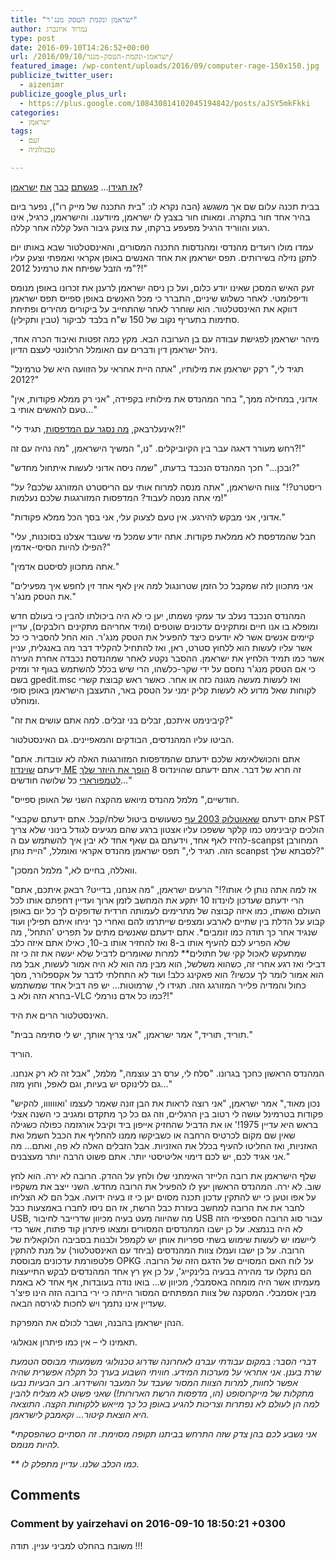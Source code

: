 ```yaml
---
title: "ישראמן ונקמת הטסק מנג'ר"
author: נמרוד איזנברג
type: post
date: 2016-09-10T14:26:52+00:00
url: /2016/09/10/ישראמן-ונקמת-הטסק-מנגר/
featured_image: /wp-content/uploads/2016/09/computer-rage-150x150.jpg
publicize_twitter_user:
  - aizenimr
publicize_google_plus_url:
  - https://plus.google.com/108430814102045194842/posts/aJSY5mkFkki
categories:
  - ישראמן
tags:
  - זעם
  - טכנולוגיה

---
```

[אז תגידו][1]&#8230; [פגשתם][2] [כבר][3] [את][4] [ישראמן][5]?

<span lang="he-IL">בבית תכנה עלום שם אך משגשג (הבה נקרא לו: "בית התכנה של מייק רו")</span><span lang="en-US">, </span><span lang="he-IL">נפער ביום בהיר אחד חור בתקרה</span><span lang="en-US">. </span><span lang="he-IL">ומאותו חור בצבץ לו ישראמן</span><span lang="en-US">, </span><span lang="he-IL">מיודענו</span><span lang="en-US">. </span><span lang="he-IL">והישראמן</span><span lang="en-US">, </span><span lang="he-IL">כרגיל</span><span lang="en-US">, </span><span lang="he-IL">אינו רגוע והווריד הרגיל מפעפע ברקתו</span><span lang="en-US">, </span><span lang="he-IL">עת צועק גיבור העל קללה אחר קללה</span><span lang="en-US">.</span>

<span lang="he-IL">עמדו מולו</span> רועדים <span lang="he-IL">מהנדסי ומהנדסות התכנה המסורים, והאינסטלטור שבא באותו יום לתקן נזילה בשירותים</span><span lang="en-US">. </span><span lang="he-IL">תפס ישראמן את אחד האנשים באופן אקראי ואמפתי וצעק עליו </span><span lang="en-US">"</span><span lang="he-IL">מי הזבל שפיתח את טרמינל </span><span lang="en-US">2012?!"</span>

<span lang="he-IL">זעק האיש המסכן שאינו יודע כלום</span><span lang="en-US">, </span><span lang="he-IL">ועל כן ניסה ישראמן לרענן את זכרונו באופן מנומס ודיפלומטי</span><span lang="en-US">. </span><span lang="he-IL">לאחר כשלוש שיניים</span><span lang="en-US">, </span><span lang="he-IL">התברר כי מכל האנשים באופן ספייס תפס ישראמן דווקא את האינסטלטור</span><span lang="en-US">. </span><span lang="he-IL">הוא שוחרר לאחר שהתחייב על ביקורים מהירים ופתיחת סתימות בתעריף נקוב של </span><span lang="en-US">150 </span><span lang="he-IL">ש</span><span lang="en-US">"</span><span lang="he-IL">ח בלבד לביקור</span> <span lang="en-US">(</span><span lang="he-IL">טבין ותקילין)</span><span lang="en-US">.</span>

<span lang="he-IL">מיהר ישראמן לפגישת עבודה עם בן הערובה הבא</span><span lang="en-US">. </span><span lang="he-IL">מקץ כמה זפטות ואיבוד הכרה אחד</span><span lang="en-US">, </span><span lang="he-IL">ניהל ישראמן דין ודברים עם האומלל הרלוונטי לעצם הדיון</span><span lang="en-US">.</span>

<span lang="en-US">"</span><span lang="he-IL">תגיד לי</span><span lang="en-US">," </span><span lang="he-IL">רקק ישראמן את מילותיו</span><span lang="en-US">, "</span><span lang="he-IL">אתה היית אחראי על הזוועה היא של טרמינל </span><span lang="en-US">2012?"</span>

"אדוני, במחילה ממך," בחר המהנדס את מילותיו בקפידה, "אני רק ממלא פקודות, אין טעם להאשים אותי ב&#8230;"

"אינעלרבאק, [מה נסגר עם המדפסות][6], תגיד לי?!"

רחש מעורר דאגה עבר בין הקיוביקלים. "נו," המשיך הישראמן, "מה נהיה עם זה?!"

"ובכן&#8230;" חכך המהנדס הנכבד בדעתו, "שמה ניסה אדוני לעשות איתחול מחדש?"

"ריסטרט?!" צווח הישראמן, "אתה מנסה למרוח אותי עם הריסטרט המזורגג שלכם? על מי אתה מנסה לעבוד? המדפסות המזורגגות שלכם נעלמות!"

"אדוני, אני מבקש להירגע. אין טעם לצעוק עלי, אני בסך הכל ממלא פקודות."

"חבל שהמדפסת לא ממלאת פקודות. אתה יודע שמכל מי שעובד אצלנו בסוכנות, עלי הפילו להיות הסיסי-אדמין?"

"אתה מתכוון לסיסטם אדמין."

"אני מתכוון לזה שמקבל כל הזמן שטרונגול למה אין לאף אחד זין לחפש איך מפעילים את הטסק מנג'ר."

המהנדס הנכבד נעלב עד עמקי נשמתו, יען כי לא היה ביכולתו להבין כי בעולם חדש ומופלא בו אנו חיים ומתקינים עדכונים שוטפים (ומיד אחריהם מתקינים רולבקים), עדיין קיימים אנשים אשר לא יודעים כיצד להפעיל את הטסק מנג'ר. הוא החל להסביר כי כל אשר עליו לעשות הוא ללחוץ סטרט, ראן, ואז להתחיל להקליד דבר מה באנגלית, עניין אשר כמו תמיד הלחיץ את ישראמן. ההסבר נקטע לאחר שמהנדסת נכבדה אחרת העירה כי אם הטסק מנג'ר נחסם על ידי שקר-כלשהו, הרי שיש בכלל להשתמש בגוף זר ומזיק בשם gpedit.msc ואז לעשות מעשה מגונה כזה או אחר. כאשר ראש קבוצת קשרי לקוחות שאל מדוע לא לעשות קליק ימני על הטסק באר, התעצבן הישראמן באופן סופי ומוחלט.

"קיבינימט איתכם, זבלים בני זבלים. למה אתם עושים את זה?"

הביטו עליו המהנדסים, הבודקים והמאפיינים. גם האינסטלטור.

"אתם והכושלאימא שלכם ידעתם שהמדפסות המזורגגות האלה לא עובדות. אתם ידעתם [שוינדוז ME][7] זה חרא של דבר. אתם ידעתם שהוינדוס 8 [הופך את היוזר שלך לטמפורארי][8] כל שלושה חודשים&#8230;"

"חודשיים," מלמל מהנדס מיואש מהקצה השני של האופן ספייס.

"אתם ידעתם [שאאוטלוק 2003 עף][9] כשעושים ביטול שלח/קבל. אתם ידעתם שקבצי PST הולכים קיבינימט כמו קלקר ששפכו עליו אצטון ברגע שהם מגיעים לגודל בינוני שלא צריך להזיז לאף אחד, וידעתם גם שאף אחד לא יבין איך להשתמש עם ה-scanpst המחורבן הזה. תגיד לי," תפס ישראמן מהנדס אקראי ואומלל, "היית נותן scanpst לסבתא שלך?"

"וואללה, בחיים לא," מלמל המסכן.

"אז למה אתה נותן _לי_ אותו?!" הרעים ישראמן, "מה אנחנו, בדייט? רבאק איתכם, אתם הרי ידעתם שעדכון לוינדוז 10 יתקע את המחשב לזמן ארוך ועדיין דחפתם אותו לכל העולם ואשתו, כמו איזה קבוצה של מתרימים לעמותה חרדית שדופקים לך כל יום באופן קבוע על הדלת בין שתיים לארבע ומצפים שייתרמו להם ואחרי כך יניחו איתם תפילין ועוד שנגיד אחר כך תודה כמו זומבים\*. אתם ידעתם שאנשים מתים על תפריט 'התחל', מה שלא הפריע לכם להעיף אותו ב-8 ואז להחזיר אותו ב-10, כאילו אתם איזה כלב שמתעקש לאכול קקי של חתולים\** למרות שאומרים לדביל שלא יעשה את זה כי זה דבילי ואז רגע אחרי זה, כשהוא משלשל, הוא מבין מה הוא לא היה אמור לעשות, אבל מה הוא אמור לומר לך עכשיו? הוא פאקינג כלב! ועוד לא התחלתי לדבר על אקספלורר, מסך כחול והמדיה פלייר המזורגג הזה. תגידו לי, שרמוטות&#8230; יש פה דביל אחד שמשתמש בחרא הזה ולא ב-VLC כמו כל אדם נורמלי?!"

האינסטלטור הרים את היד.

"תוריד, תוריד," אמר ישראמן, "אני צריך אותך, יש לי סתימה בבית."

הוריד.

המהנדס הראשון כחכך בגרונו. "סלח לי, ערס רב עוצמה," מלמל, "אבל זה לא רק אנחנו. גם ללינוקס יש בעיות, וגם לאפל, וחוץ מזה&#8230;"

"נכון מאוד," אמר ישראמן, "אני רוצה לראות את הבן זונה שאמר לעצמו 'ואוווווו, להקיש פקודות בטרמינל עושה לי רטוב בין הרגליים, וזה גם כל כך מתקדם ומגניב כי השנה אצלי בראש היא עדיין 1975!' או את הדביל שהחזיק אייפון ביד וקיבל אורגזמה כפולה כשגילה שאין שם מקום לכרטיס הרחבה או כשביקשו ממנו להחליף את הכבל חשמל ואת האזניות, ואז החליטו להעיף בכלל את האזניות. אבל הזבלים האלה לא פה, ואתם&#8230; מה אני אגיד לכם, יש לכם דימוי אליטיסטי יותר. אתם פשוט הרבה יותר מעצבנים."

שלף הישראמן את רובה הלייזר האימתני שלו ולחץ על ההדק. הרובה לא ירה. הוא לחץ שוב. לא ירה. המהנדס הראשון יעץ לו להפעיל את הרובה מחדש. השני ייצב את משקפיו על אפו וטען כי יש להתקין עדכון תכנה מסוים יען כי זו בעיה ידועה. אבל הם לא הצליחו לחבר את את הרובה למחשב בעזרת כבל הרשת, אז הם ניסו לחברו באמצעות כבל USB, מה שהיווה מעט בעיה מכיוון שדרייבר לחיבור USB עבור סוג הרובה הספציפי הזה לא היה בנמצא. על כן ישבו המהנדסים המסורים ומצאו פיתרון קוד פתוח, אשר כדי ליישמו יש לעשות שימוש בשתי ספריות אותן יש לקמפל ולבנות בסביבה הלוקאלית של הרובה. על כן ישבו ועמלו צוות המהנדסים (ביחד עם האינסטלטור) על מנת להתקין פלטפורמת עדכונים מבוססת OPKG על לוח האם המסויים של הדגם הזה של הרובה. הם נתקלו עד מהירה בבעיה בלינקייג', על כן אץ רץ אחד המהנדסים לבקש התייעצות מעמיתו אשר היה מומחה באסמבלי, מכיוון ש&#8230; בואו נודה בעובדות, אף אחד לא באמת מבין אסמבלי. המסקנה של צוות המפתחים המסור הייתה כי ירי ברובה הזה הינו פיצ'ר שעדיין אינו נתמך ויש לחכות לגירסה הבאה.

הנהן ישראמן בהבנה, ושבר לכולם את המפרקת.

תאמינו לי &#8211; אין כמו פיתרון אנאלוגי.

_דברי הסבר: במקום עבודתי עברנו לאחרונה שדרוג טכנולוגי משמעותי מבוסס הטמעת שרת בענן. אני אחראי על מערכות המידע. חוויתי השבוע בערך כל תקלה אפשרית שהיה אפשר לחוות, למרות הצוות המסור שעבד על המעבר והשידרוג. רוב הבעיות נבעו מתקלות של מייקרוסופט (הו, מדפסות הרשת הארורות!) שאני פשוט לא מצליח להבין למה הן לעולם לא נפתרות וצריכות להגיע באופן כל כך מייאש ללקוחות הקצה. התוצאה היא הוצאת קיטור&#8230; וקאמבק לישראמן._

_*אני נשבע לכם בהן צדק שזה התרחש בביתנו תקופה מסוימת. זה הסתיים כשהפסקתי להיות מנומס._

_** כמו הכלב שלנו. עדיין מתפלק לו._

 [1]: /2016/01/06/%d7%99%d7%a9%d7%a8%d7%90%d7%9e%d7%9f/
 [2]: /2016/01/11/%d7%99%d7%a9%d7%a8%d7%90%d7%9e%d7%9f-%d7%95%d7%94%d7%9e%d7%99%d7%9d-%d7%94%d7%9b%d7%91%d7%93%d7%99%d7%9d/
 [3]: /2016/01/12/%d7%99%d7%a9%d7%a8%d7%90-%d7%a9%d7%a0%d7%95%d7%a8/
 [4]: /2016/02/19/%d7%99%d7%a9%d7%a8%d7%90%d7%9e%d7%9f-%d7%95%d7%94%d7%94%d7%a9%d7%92%d7%97%d7%94-%d7%94%d7%a2%d7%9c%d7%99%d7%95%d7%a0%d7%94/
 [5]: /2016/04/13/%d7%99%d7%a9%d7%a8%d7%90-%d7%9b%d7%a0%d7%a1/
 [6]: https://community.spiceworks.com/topic/581051-problems-with-printers-on-terminal-server-2012r2
 [7]: https://en.wikipedia.org/wiki/Windows_ME
 [8]: http://www.eightforums.com/tutorials/38817-youve-been-signed-temporary-profile-fix.html
 [9]: https://support.microsoft.com/en-us/kb/2764344

## Comments

### Comment by yairzehavi on 2016-09-10 18:50:21 +0300
משובח בהחלט למביני עניין. תודה !!!